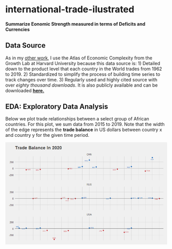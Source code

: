 # international-trade-ilustrated
#### Summarize Eonomic Strength measured in terms of Deficits and Currencies


**Data Source**
---------------
As in my [other work](https://github.com/LNshuti/LNSHUTI.github.io), I use the Atlas of Economic Complexity from the Growth Lab at Harvard University because this data source is: 1) Detailed down to the product level that each country in the World trades from 1962 to 2019. 2) Standardized to simplify the process of building time series to track changes over time. 3) Regularly used and highly cited source with over *eighty thousand downloads*. It is also publicly available and can be downloaded [**here.**](https://dataverse.harvard.edu/dataset.xhtml?persistentId=doi:10.7910/DVN/H8SFD2)


**EDA: Exploratory Data Analysis**
--------------------------------

Below we plot trade relationships between a select group of African countries. For this plot, we sum data from 2015 to 2019. Note that the width of the edge represents the **trade balance** in US dollars between country x and country y for the given time period.

![](output/deficit_plot_us_chn_rus.png)